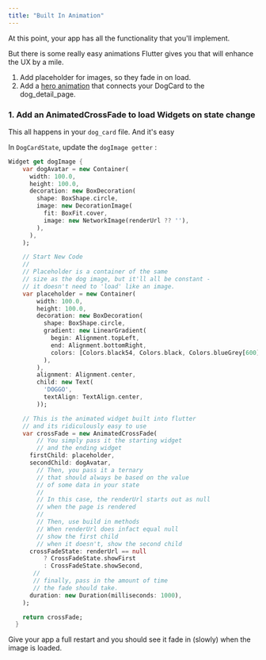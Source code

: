 ```yaml
---
title: "Built In Animation"
---
```


At this point, your app has all the functionality that you'll implement.

But there is some really easy animations Flutter gives you that will enhance the UX by a mile.

1. Add placeholder for images, so they fade in on load.
2. Add a [hero animation](https://ericwindmill.com/ux-transitions-in-flutter-fade-in-image-animated-cross-fade-and-hero-transitions) that connects your DogCard to the dog_detail_page.

### 1. Add an AnimatedCrossFade to load Widgets on state change

This all happens in your `dog_card` file. And it's easy

In `DogCardState`, update the `dogImage getter` :

```dart
Widget get dogImage {
    var dogAvatar = new Container(
      width: 100.0,
      height: 100.0,
      decoration: new BoxDecoration(
        shape: BoxShape.circle,
        image: new DecorationImage(
          fit: BoxFit.cover,
          image: new NetworkImage(renderUrl ?? ''),
        ),
      ),
    );

    // Start New Code
    //
    // Placeholder is a container of the same
    // size as the dog image, but it'll all be constant -
    // it doesn't need to 'load' like an image.
    var placeholder = new Container(
        width: 100.0,
        height: 100.0,
        decoration: new BoxDecoration(
          shape: BoxShape.circle,
          gradient: new LinearGradient(
            begin: Alignment.topLeft,
            end: Alignment.bottomRight,
            colors: [Colors.black54, Colors.black, Colors.blueGrey[600]],
          ),
        ),
        alignment: Alignment.center,
        child: new Text(
          'DOGGO',
          textAlign: TextAlign.center,
        ));

    // This is the animated widget built into flutter
    // and its ridiculously easy to use
    var crossFade = new AnimatedCrossFade(
        // You simply pass it the starting widget
        // and the ending widget
      firstChild: placeholder,
      secondChild: dogAvatar,
        // Then, you pass it a ternary
        // that should always be based on the value
        // of some data in your state
        //
        // In this case, the renderUrl starts out as null
        // when the page is rendered
        //
        // Then, use build in methods
        // When renderUrl does infact equal null
        // show the first child
        // when it doesn't, show the second child
      crossFadeState: renderUrl == null
          ? CrossFadeState.showFirst
          : CrossFadeState.showSecond,
       //
       // finally, pass in the amount of time
       // the fade should take.
      duration: new Duration(milliseconds: 1000),
    );

    return crossFade;
  }
```

Give your app a full restart and you should see it fade in (slowly) when the image is loaded.